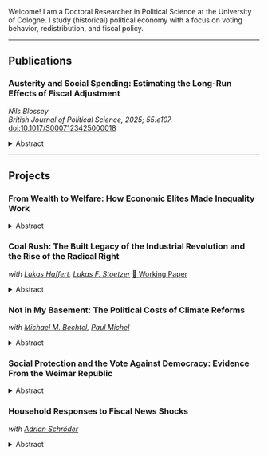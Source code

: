 <link rel="stylesheet" href="/assets/css/style.css">


Welcome! I am a Doctoral Researcher in Political Science at the University of Cologne. I study (historical) political economy with a focus on voting behavior, redistribution, and fiscal policy.

---

## Publications

### Austerity and Social Spending: Estimating the Long-Run Effects of Fiscal Adjustment  
*Nils Blossey*  
*British Journal of Political Science, 2025; 55:e107.*  
[doi:10.1017/S0007123425000018](https://doi.org/10.1017/S0007123425000018)
<details>
<summary>Abstract</summary>
Ageing populations and slower growth have compelled governments in mature welfare states to implement fiscal adjustments, but uncertainty persists about whether these measures have successfully curtailed the size of the welfare state. This letter documents that fiscal adjustments reduce social spending more effectively than previously thought. Using data from sixteen advanced economies between 1978 and 2018 and the narrative identification of adjustment plans, I estimate cumulative multipliers with local projections. I find that fiscal adjustments persistently lower social spending, including key components of social consumption and social investment. To explain why austerity does not shelter the welfare state, I present stylized facts about the timing and composition of adjustment plans. First, while public investment cuts concentrate at the beginning of the adjustment period, social consumption cuts accumulate over time. Second, large budget deficits and financial crises are frequent antecedents of the most ambitious fiscal reforms.
</details>

---

## Projects

### From Wealth to Welfare: How Economic Elites Made Inequality Work
<details>
<summary>Abstract</summary>
Why do advanced economies engage in substantial income transfers but scarcely redistribute wealth? This paper explains this pattern through an insurance theory of income redistribution, which posits that wealth inequality historically led economic elites to expand income transfers to propertyless households. I study this proposition in the context of landholding inequality in Prussia. Estate owners, I argue, used income transfers to offset the economic insecurities of landless workers who could not rely on landownership as insurance against income loss. I digitize surveys of local poor relief and exploit Prussia's administrative structure, where estates functioned as local authorities. The results show that landholding inequality caused higher income transfers to the poor, driven by the redistributive actions of estate owners. Estate owners allocated relief as social protection over the life cycle for households outside of the active workforce. This commitment to insurance was associated with greater voter support for the political order.
</details>

### Coal Rush: The Built Legacy of the Industrial Revolution and the Rise of the Radical Right  
*with [Lukas Haffert](https://lukashaffert.com/), [Lukas F. Stoetzer](https://www.uni-wh.de/ansprechpartner/lukas-stoetzer)*
[📄 Working Paper](https://doi.org/10.31235/osf.io/tswm7_v1)

<details>
<summary>Abstract</summary>
Historical industrial centers have shifted to the right but have done so at different speeds and intensities. We argue that this variation can be explained by differences in the historical industrialization process. Communities that industrialized later and more intensively realign more toward the radical right today. This is because the built environment shaped by the original industrialization drives demographic persistence and neighborhood disadvantage. To examine our argument, we study the effects of nineteenth-century coal mining in Germany's Ruhr area. We match the geolocation of over 1,000 mining shafts, historical plant-level employment data, and the spread of company housing with contemporary electoral results at the neighborhood level. For identification, we exploit the depth of coal deposits that governed the adoption of deep-shaft mining. The findings demonstrate how the path of economic development influences voting in the long run.
</details>

### Not in My Basement: The Political Costs of Climate Reforms  
*with [Michael M. Bechtel](http://mbechtel.com/), [Paul Michel](https://paulmichel0.github.io/)*
<details>
<summary>Abstract</summary>
When do clean-energy reforms provoke public backlash? We argue that perceived economic exposure, often imperfectly related to actual material impact, and political narratives are key drivers of opposition. We test this claim in the context of Germany's heating reform, which aimed to phase out fossil-fuel systems. Using synthetic control and difference-in-differences methods, we show that the reform's announcement increased support for the radical right and decreased support for the Greens, while actual exposure led to gains for the mainstream center-right. Drawing on large-scale, AI-assisted qualitative interviews, we document that narratives linking the law to steep heating costs characterized beliefs even among households not materially affected. These misperceptions varied by partisanship and were tied to broader concerns about government overreach. Our findings show how political narratives amplify perceived economic threats and drive mass opposition to climate reforms.
</details>

### Social Protection and the Vote Against Democracy: Evidence From the Weimar Republic
<details>
<summary>Abstract</summary>
Economic crises often precede episodes of fundamental political upheaval. Although this relationship is well-documented in empirical research, much less is known about the extent to which social protection, by shielding voters from material hardship, can mitigate the political costs of economic shocks. I examine this question in the context of the late Weimar Republic. To understand how welfare generosity could have influenced voting behavior in an environment of fiscal austerity, I show that the Weimar Republic maintained a well-developed local welfare system that incorporated workers who lost access to federal insurance due to fiscal cutbacks. I leverage differences in local welfare generosity to study whether social protection attenuated the rise of the Nazi Party. Using standard benefit rates before the crisis and the predemocratic legacy of social policy development for identification in an instrumental variable design, I show that more generous welfare rates reduced support for the Nazi Party in the elections after the fiscal consolidation episode. This study contributes to our understanding of how welfare states shape voting behavior during crises and qualifies existing accounts of welfare retrenchment in the final years of the Weimar Republic.
</details>

### Household Responses to Fiscal News Shocks  
*with [Adrian Schröder](https://www.wiwi.uni-muenster.de/iioe/de/institut/mitarbeiter/adrian-schroeder-1)*
<details>
<summary>Abstract</summary>
We study the impact of fiscal news shocks on household consumption and economic expectations through two survey experiments conducted in the United States. To causally identify the effect of a news shock, we first implement an information provision experiment in which respondents receive varying information about the projected growth rate of real federal government spending for the upcoming year. Second, we employ a vignette experiment that allows respondents to revise their macroeconomic expectations in response to a hypothetical government spending increase with different components. Our findings show that while households initially adjust their fiscal expectations in response to the news shock, these updates are not persistent over time. The fiscal news shock significantly raises inflation expectations in the short run but has no measurable effect on personal household consumption. Additional evidence from the vignette experiment and respondents' mental models of fiscal expansions consistently shows that households predominantly perceive fiscal interventions as inflationary.
</details>
